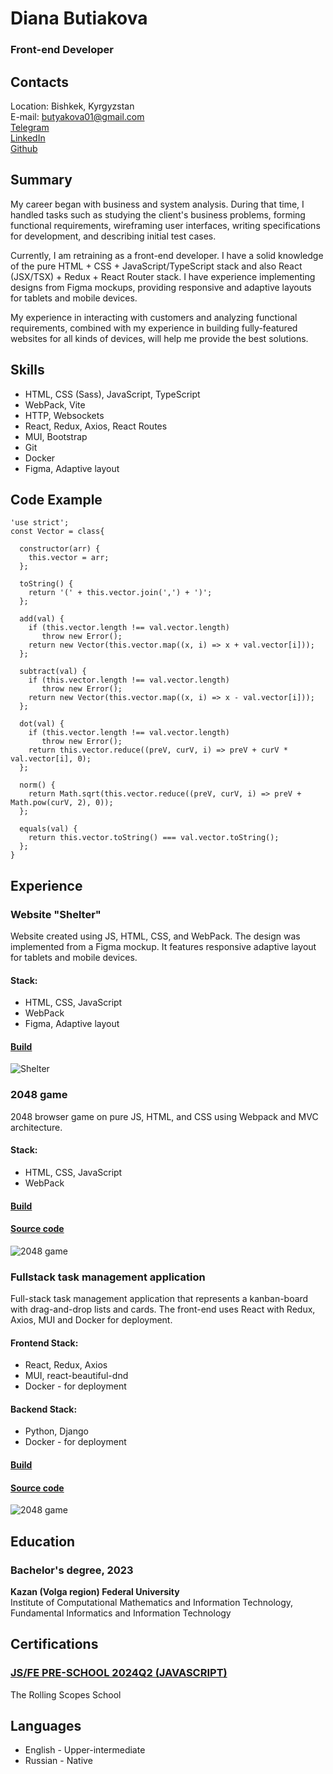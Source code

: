 # Diana Butiakova
### Front-end Developer

## Contacts
Location: Bishkek, Kyrgyzstan\
E-mail: butyakova01@gmail.com\
[Telegram](https://t.me/bt_diana)\
[LinkedIn](https://www.linkedin.com/in/butiakova-diana)\
[Github](https://github.com/bt-diana)


## Summary
My career began with business and system analysis. During that time, I handled tasks such as studying the client's business problems, forming functional requirements, wireframing user interfaces, writing specifications for development, and describing initial test cases.

Currently, I am retraining as a front-end developer. I have a solid knowledge of the pure HTML + CSS + JavaScript/TypeScript stack and also React (JSX/TSX) + Redux + React Router stack. I have experience implementing designs from Figma mockups, providing responsive and adaptive layouts for tablets and mobile devices.

My experience in interacting with customers and analyzing functional requirements, combined with my experience in building fully-featured websites for all kinds of devices, will help me provide the best solutions.

## Skills 
- HTML, CSS (Sass), JavaScript, TypeScript
- WebPack, Vite
- HTTP, Websockets
- React, Redux, Axios, React Routes
- MUI, Bootstrap
- Git
- Docker
- Figma, Adaptive layout

## Code Example
```
'use strict';
const Vector = class{
  
  constructor(arr) {
    this.vector = arr;  
  };
  
  toString() {
    return '(' + this.vector.join(',') + ')';
  };
  
  add(val) {
    if (this.vector.length !== val.vector.length)
       throw new Error();
    return new Vector(this.vector.map((x, i) => x + val.vector[i]));
  };
  
  subtract(val) {
    if (this.vector.length !== val.vector.length)
       throw new Error();
    return new Vector(this.vector.map((x, i) => x - val.vector[i]));
  };
  
  dot(val) {
    if (this.vector.length !== val.vector.length)
       throw new Error();
    return this.vector.reduce((preV, curV, i) => preV + curV * val.vector[i], 0);
  };
  
  norm() {
    return Math.sqrt(this.vector.reduce((preV, curV, i) => preV + Math.pow(curV, 2), 0));
  };
  
  equals(val) {
    return this.vector.toString() === val.vector.toString();
  };
}
```

## Experience
### Website "Shelter"
Website created using JS, HTML, CSS, and WebPack. The design was implemented from a Figma mockup. It features responsive adaptive layout for tablets and mobile devices.

#### Stack:
- HTML, CSS, JavaScript
- WebPack
- Figma, Adaptive layout

#### [Build](https://rolling-scopes-school.github.io/djhsgfjk-JSFEPRESCHOOL2024Q2/shelter/main)

![Shelter](shelter.png)

### 2048 game
2048 browser game on pure JS, HTML, and CSS using Webpack and MVC architecture.

#### Stack:
- HTML, CSS, JavaScript
- WebPack

#### [Build](djhsgfjk.github.io/2048)
#### [Source code](github.com/djhsgfjk/2048/tree/main)

![2048 game](2048-game.gif)

### Fullstack task management application
Full-stack task management application that represents a kanban-board with drag-and-drop lists and cards. The front-end uses React with Redux, Axios, MUI and Docker for deployment.

#### Frontend Stack:
- React, Redux, Axios
- MUI, react-beautiful-dnd
- Docker - for deployment

#### Backend Stack:
- Python, Django
- Docker - for deployment

#### [Build](http://209.126.0.235:3000)
#### [Source code](github.com/djhsgfjk/task-manager-app)

![2048 game](task-manager-app.png)

## Education
### Bachelor's degree, 2023
__Kazan (Volga region) Federal University__\
Institute of Computational Mathematics and Information Technology,
Fundamental Informatics and Information Technology

## Certifications
### [JS/FE PRE-SCHOOL 2024Q2 (JAVASCRIPT)](https://app.rs.school/certificate/9cr8x76q)
The Rolling Scopes School


## Languages
- English - Upper-intermediate
- Russian - Native
